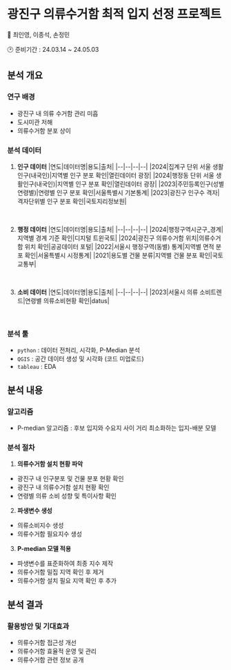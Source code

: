 # 광진구 의류수거함 최적 입지 선정 프로젝트
👥 최인영, 이종석, 손정민

🕑 준비기간 : 24.03.14 ~ 24.05.03
<br>

## 분석 개요

### 연구 배경
- 광진구 내 의류 수거함 관리 미흡
- 도시미관 저해
- 의류수거함 분포 상이


### 분석 데이터
1. **인구 데이터**
|연도|데이터명|용도|출처|
|--|--|--|--|
|2024|집계구 단위 서울 생활인구(내국인)|지역별 인구 분포 확인|열린데이터 광장|
|2024|행정동 단위 서울 생활인구(내국인)|지역별 인구 분포 확인|열린데이터 광장|
|2023|주민등록인구(성별 연령별)|연령별 인구 분포 확인|서울특별시 기본통계|
|2023|광진구 인구수 격자|격자단위별 인구 분포 확인|국토지리정보원|

<br>

2. **행정 데이터**
|연도|데이터명|용도|출처|
|--|--|--|--|
|2024|행정구역시군구_경계|지역별 경계 기준 확인|디지털 트윈국토|
|2024|광진구 의류수거함 위치|의류수거함 위치 확인|공공데이터 포털|
|2022|서울시 행정구역(동별) 통계|지역별 면적 분포 확인|서울특별시 시정통계|
|2021|용도별 건물 분류|지역별 건물 분포 확인|국토교통부|
<br>

3. **소비 데이터**
|연도|데이터명|용도|출처|
|--|--|--|--|
|2023|서울시 의류 소비트렌드|연령별 의류소비현황 확인|datus|
<br>

### 분석 툴
- `python` : 데이터 전처리, 시각화, P-Median 분석
- `QGIS` : 공간 데이터 생성 및 시각화 (코드 미업로드)
- `tableau` : EDA 


## 분석 내용
### 알고리즘 
- P-median 알고리즘 : 후보 입지와 수요지 사이 거리 최소화하는 입지-배분 모델


### 분석 절차 
1. **의류수거함 설치 현황 파악** 
- 광진구 내 인구분포 및 건물 분포 현황 확인
- 광진구 내 의류수거함 설치 현황 확인
- 연령별 의류 소비 성향 및 특이사항 확인


2. **파생변수 생성** 
- 의류소비지수 생성 
- 의류수거함 필요지수 생성 


3. **P-median 모델 적용** 
- 파생변수를 표준화하여 최종 지수 제작
- 의류수거함 밀집 지역 확인 후 제거
- 의류수거함 설치 필요 지역 확인 후 추가


## 분석 결과 
### 활용방안 및 기대효과
- 의류수거함 접근성 개선
- 의류수거함 효율적 운영 및 관리
- 의류수거함 관련 정보 공개




